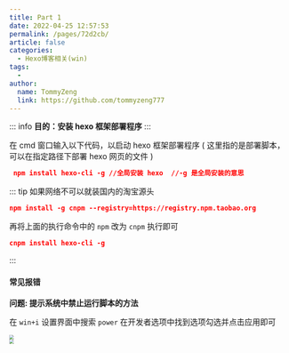 ```yaml
---
title: Part 1
date: 2022-04-25 12:57:53
permalink: /pages/72d2cb/
article: false
categories:
  - Hexo博客相关(win)
tags:
  - 
author: 
  name: TommyZeng
  link: https://github.com/tommyzeng777
---
```



::: info
**目的：安装 hexo 框架部署程序**
:::

在 cmd 窗口输入以下代码，以启动 hexo 框架部署程序 ( 这里指的是部署脚本，可以在指定路径下部署 hexo 网页的文件 )

```json
 npm install hexo-cli -g //全局安装 hexo  //-g 是全局安装的意思
```
::: tip
 如果网络不可以就装国内的淘宝源头

 ```json
 npm install -g cnpm --registry=https://registry.npm.taobao.org
 ```

 再将上面的执行命令中的 `npm` 改为 `cnpm` 执行即可

 ```json
 cnpm install hexo-cli -g
 ```
:::

#### 常见报错

**问题: 提示系统中禁止运行脚本的方法**

在 `win+i` 设置界面中搜索 `power` 在开发者选项中找到选项勾选并点击应用即可

<img src="https://cdn.jsdelivr.net/gh/TommyZeng777/picgo/img/202204021042013.png" style="zoom: 50%;" />
<br/>
<img src="https://cdn.jsdelivr.net/gh/TommyZeng777/picgo/img/202203250924741.png" style="zoom: 50%;" />

<br><br>

